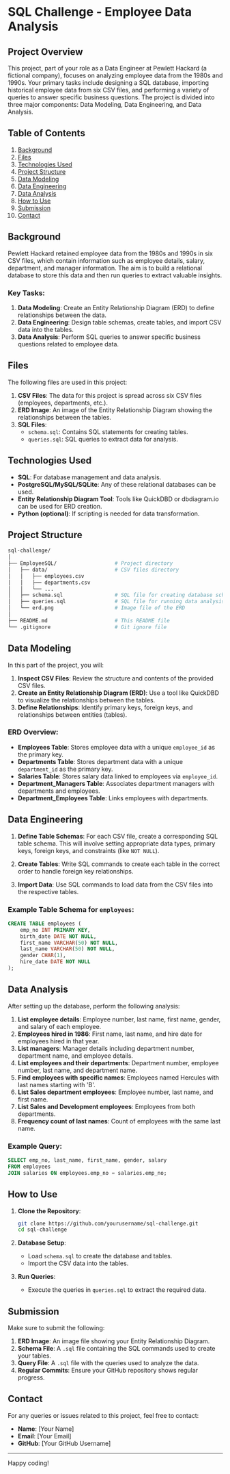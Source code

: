 # SQL Challenge - Employee Data Analysis

## Project Overview

This project, part of your role as a Data Engineer at Pewlett Hackard (a fictional company), focuses on analyzing employee data from the 1980s and 1990s. Your primary tasks include designing a SQL database, importing historical employee data from six CSV files, and performing a variety of queries to answer specific business questions. The project is divided into three major components: Data Modeling, Data Engineering, and Data Analysis.

## Table of Contents

1. [Background](#background)
2. [Files](#files)
3. [Technologies Used](#technologies-used)
4. [Project Structure](#project-structure)
5. [Data Modeling](#data-modeling)
6. [Data Engineering](#data-engineering)
7. [Data Analysis](#data-analysis)
8. [How to Use](#how-to-use)
9. [Submission](#submission)
10. [Contact](#contact)

## Background

Pewlett Hackard retained employee data from the 1980s and 1990s in six CSV files, which contain information such as employee details, salary, department, and manager information. The aim is to build a relational database to store this data and then run queries to extract valuable insights.

### Key Tasks:

1. **Data Modeling**: Create an Entity Relationship Diagram (ERD) to define relationships between the data.
2. **Data Engineering**: Design table schemas, create tables, and import CSV data into the tables.
3. **Data Analysis**: Perform SQL queries to answer specific business questions related to employee data.

## Files

The following files are used in this project:

1. **CSV Files**: The data for this project is spread across six CSV files (employees, departments, etc.).
2. **ERD Image**: An image of the Entity Relationship Diagram showing the relationships between the tables.
3. **SQL Files**:
    - `schema.sql`: Contains SQL statements for creating tables.
    - `queries.sql`: SQL queries to extract data for analysis.

## Technologies Used

- **SQL**: For database management and data analysis.
- **PostgreSQL/MySQL/SQLite**: Any of these relational databases can be used.
- **Entity Relationship Diagram Tool**: Tools like QuickDBD or dbdiagram.io can be used for ERD creation.
- **Python (optional)**: If scripting is needed for data transformation.

## Project Structure

```bash
sql-challenge/
│
├── EmployeeSQL/                   # Project directory
│   ├── data/                      # CSV files directory
│   │   ├── employees.csv
│   │   ├── departments.csv
│   │   └── ...
│   ├── schema.sql                 # SQL file for creating database schema
│   ├── queries.sql                # SQL file for running data analysis queries
│   └── erd.png                    # Image file of the ERD
│
├── README.md                      # This README file
└── .gitignore                     # Git ignore file
```

## Data Modeling

In this part of the project, you will:

1. **Inspect CSV Files**: Review the structure and contents of the provided CSV files.
2. **Create an Entity Relationship Diagram (ERD)**: Use a tool like QuickDBD to visualize the relationships between the tables.
3. **Define Relationships**: Identify primary keys, foreign keys, and relationships between entities (tables).

### ERD Overview:

- **Employees Table**: Stores employee data with a unique `employee_id` as the primary key.
- **Departments Table**: Stores department data with a unique `department_id` as the primary key.
- **Salaries Table**: Stores salary data linked to employees via `employee_id`.
- **Department_Managers Table**: Associates department managers with departments and employees.
- **Department_Employees Table**: Links employees with departments.

## Data Engineering

1. **Define Table Schemas**: For each CSV file, create a corresponding SQL table schema. This will involve setting appropriate data types, primary keys, foreign keys, and constraints (like `NOT NULL`).
   
2. **Create Tables**: Write SQL commands to create each table in the correct order to handle foreign key relationships.

3. **Import Data**: Use SQL commands to load data from the CSV files into the respective tables.

### Example Table Schema for `employees`:

```sql
CREATE TABLE employees (
    emp_no INT PRIMARY KEY,
    birth_date DATE NOT NULL,
    first_name VARCHAR(50) NOT NULL,
    last_name VARCHAR(50) NOT NULL,
    gender CHAR(1),
    hire_date DATE NOT NULL
);
```

## Data Analysis

After setting up the database, perform the following analysis:

1. **List employee details**: Employee number, last name, first name, gender, and salary of each employee.
2. **Employees hired in 1986**: First name, last name, and hire date for employees hired in that year.
3. **List managers**: Manager details including department number, department name, and employee details.
4. **List employees and their departments**: Department number, employee number, last name, and department name.
5. **Find employees with specific names**: Employees named Hercules with last names starting with 'B'.
6. **List Sales department employees**: Employee number, last name, and first name.
7. **List Sales and Development employees**: Employees from both departments.
8. **Frequency count of last names**: Count of employees with the same last name.

### Example Query:

```sql
SELECT emp_no, last_name, first_name, gender, salary
FROM employees
JOIN salaries ON employees.emp_no = salaries.emp_no;
```

## How to Use

1. **Clone the Repository**:

   ```bash
   git clone https://github.com/yourusername/sql-challenge.git
   cd sql-challenge
   ```

2. **Database Setup**:
    - Load `schema.sql` to create the database and tables.
    - Import the CSV data into the tables.

3. **Run Queries**:
    - Execute the queries in `queries.sql` to extract the required data.

## Submission

Make sure to submit the following:

1. **ERD Image**: An image file showing your Entity Relationship Diagram.
2. **Schema File**: A `.sql` file containing the SQL commands used to create your tables.
3. **Query File**: A `.sql` file with the queries used to analyze the data.
4. **Regular Commits**: Ensure your GitHub repository shows regular progress.

## Contact

For any queries or issues related to this project, feel free to contact:

- **Name**: [Your Name]
- **Email**: [Your Email]
- **GitHub**: [Your GitHub Username]

---

Happy coding!
